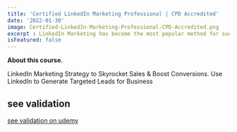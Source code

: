 ```yaml
---
title: 'Certified LinkedIn Marketing Professional | CPD Accredited'
date: '2022-01-30'
image: Certified-LinkedIn-Marketing-Professional-CPD-Accredited.png
excerpt : LinkedIn Marketing has become the most popular method for success-hungry marketers to make the most from their promoting efforts. If not given sufficient importance to, it can prove disastrous for your business. It provides you with more opportunities to improve your credibility, and you will stay on top of your targeted audience's minds for a long-term basis.
isFeatured: false
--- 
```



 **About this course**.

LinkedIn Marketing Strategy to Skyrocket Sales & Boost Conversions. Use LinkedIn to Generate Targeted Leads for Business
## see validation

[see validation on udemy](https://www.udemy.com/certificate/UC-c3bf295a-d5a0-45c5-ad17-430c16187d2d/)


